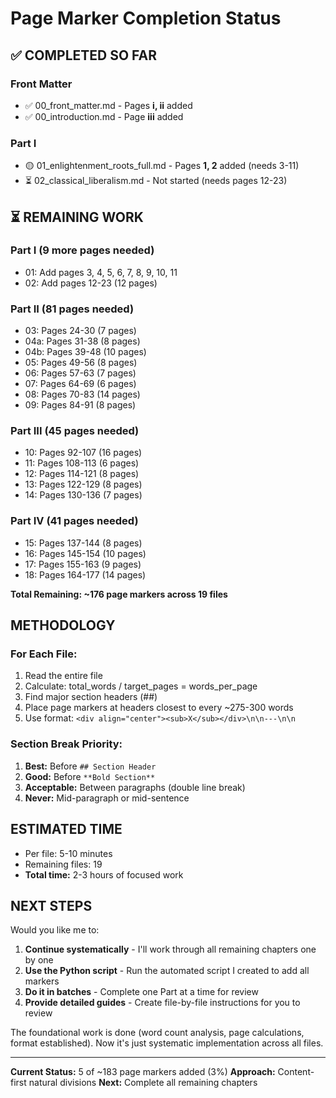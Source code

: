 # Page Marker Completion Status

## ✅ COMPLETED SO FAR

### Front Matter
- ✅ 00_front_matter.md - Pages **i, ii** added
- ✅ 00_introduction.md - Page **iii** added

### Part I
- 🟡 01_enlightenment_roots_full.md - Pages **1, 2** added (needs 3-11)
- ⏳ 02_classical_liberalism.md - Not started (needs pages 12-23)

## ⏳ REMAINING WORK

### Part I (9 more pages needed)
- 01: Add pages 3, 4, 5, 6, 7, 8, 9, 10, 11
- 02: Add pages 12-23 (12 pages)

### Part II (81 pages needed)
- 03: Pages 24-30 (7 pages)
- 04a: Pages 31-38 (8 pages)
- 04b: Pages 39-48 (10 pages)
- 05: Pages 49-56 (8 pages)
- 06: Pages 57-63 (7 pages)
- 07: Pages 64-69 (6 pages)
- 08: Pages 70-83 (14 pages)
- 09: Pages 84-91 (8 pages)

### Part III (45 pages needed)
- 10: Pages 92-107 (16 pages)
- 11: Pages 108-113 (6 pages)
- 12: Pages 114-121 (8 pages)
- 13: Pages 122-129 (8 pages)
- 14: Pages 130-136 (7 pages)

### Part IV (41 pages needed)
- 15: Pages 137-144 (8 pages)
- 16: Pages 145-154 (10 pages)
- 17: Pages 155-163 (9 pages)
- 18: Pages 164-177 (14 pages)

**Total Remaining: ~176 page markers across 19 files**

## METHODOLOGY

### For Each File:
1. Read the entire file
2. Calculate: total_words / target_pages = words_per_page
3. Find major section headers (##)
4. Place page markers at headers closest to every ~275-300 words
5. Use format: `<div align="center"><sub>X</sub></div>\n\n---\n\n`

### Section Break Priority:
1. **Best:** Before `## Section Header`
2. **Good:** Before `**Bold Section**`
3. **Acceptable:** Between paragraphs (double line break)
4. **Never:** Mid-paragraph or mid-sentence

## ESTIMATED TIME

- Per file: 5-10 minutes
- Remaining files: 19
- **Total time:** 2-3 hours of focused work

## NEXT STEPS

Would you like me to:

1. **Continue systematically** - I'll work through all remaining chapters one by one
2. **Use the Python script** - Run the automated script I created to add all markers
3. **Do it in batches** - Complete one Part at a time for review
4. **Provide detailed guides** - Create file-by-file instructions for you to review

The foundational work is done (word count analysis, page calculations, format established). Now it's just systematic implementation across all files.

---

**Current Status:** 5 of ~183 page markers added (3%)
**Approach:** Content-first natural divisions
**Next:** Complete all remaining chapters
